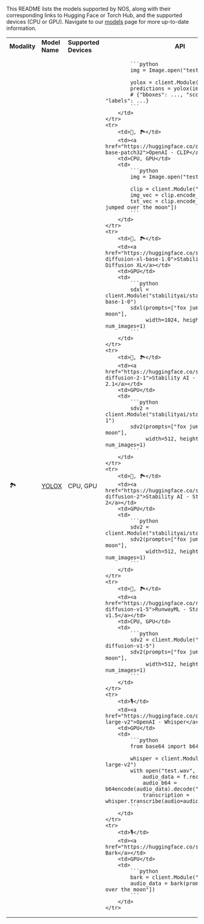 This README lists the models supported by NOS, along with their corresponding links to Hugging Face or Torch Hub, and the supported devices (CPU or GPU). Navigate to our [models](https://github.com/autonomi-ai/nos/tree/main/nos/models) page for more up-to-date information.

<table>
    <tr>
        <td><b>Modality</b></td>
        <td><b>Model Name</b></td>
        <td><b>Supported Devices</b></td>
        <td><b><center>API</center></b></td>
    </tr>
    <tr>
        <td>🏞️</td>
        <td><a href="https://github.com/Megvii-BaseDetection/YOLOX">YOLOX</a></td>
        <td>CPU, GPU</td>
        <td>

            ```python
            img = Image.open("test.png")

            yolox = client.Module(""yolox/nano")
            predictions = yolox(images=img)
            # {"bboxes": ..., "scores": ..., "labels": ...}
            ```
        </td>
    </tr>
    <tr>
        <td>📝, 🏞️</td>
        <td><a href="https://huggingface.co/openai/clip-vit-base-patch32">OpenAI - CLIP</a></td>
        <td>CPU, GPU</td>
        <td>
            ```python
            img = Image.open("test.png")

            clip = client.Module("openai/clip")
            img_vec = clip.encode_image(images=img)
            txt_vec = clip.encode_text(text=["fox jumped over the moon"])
            ```
        </td>
    </tr>
    <tr>
        <td>📝, 🏞️</td>
        <td><a href="https://huggingface.co/stabilityai/stable-diffusion-xl-base-1.0">Stability AI - Stable Diffusion XL</a></td>
        <td>GPU</td>
        <td>
            ```python
            sdxl = client.Module("stabilityai/stable-diffusion-xl-base-1-0")
            sdxl(prompts=["fox jumped over the moon"],
                 width=1024, height=1024, num_images=1)
            ```
        </td>
    </tr>
    <tr>
        <td>📝, 🏞️</td>
        <td><a href="https://huggingface.co/stabilityai/stable-diffusion-2-1">Stability AI - Stable Diffusion 2.1</a></td>
        <td>GPU</td>
        <td>
            ```python
            sdv2 = client.Module("stabilityai/stable-diffusion-2-1")
            sdv2(prompts=["fox jumped over the moon"],
                 width=512, height=512, num_images=1)
            ```
        </td>
    </tr>
    <tr>
        <td>📝, 🏞️</td>
        <td><a href="https://huggingface.co/stabilityai/stable-diffusion-2">Stability AI - Stable Diffusion 2</a></td>
        <td>GPU</td>
        <td>
            ```python
            sdv2 = client.Module("stabilityai/stable-diffusion-2")
            sdv2(prompts=["fox jumped over the moon"],
                 width=512, height=512, num_images=1)
            ```
        </td>
    </tr>
    <tr>
        <td>📝, 🏞️</td>
        <td><a href="https://huggingface.co/runwayml/stable-diffusion-v1-5">RunwayML - Stable Diffusion v1.5</a></td>
        <td>CPU, GPU</td>
        <td>
            ```python
            sdv2 = client.Module("runwayml/stable-diffusion-v1-5")
            sdv2(prompts=["fox jumped over the moon"],
                 width=512, height=512, num_images=1)
            ```
        </td>
    </tr>
    <tr>
        <td>🎙️</td>
        <td><a href="https://huggingface.co/openai/whisper-large-v2">OpenAI - Whisper</a></td>
        <td>GPU</td>
        <td>
            ```python
            from base64 import b64encode

            whisper = client.Module("openai/whisper-large-v2")
            with open("test.wav", "rb") as f:
                audio_data = f.read()
                audio_b64 = b64encode(audio_data).decode("utf-8")
                transcription = whisper.transcribe(audio=audio_64)
            ```
        </td>
    </tr>
    <tr>
        <td>🎙️</td>
        <td><a href="https://huggingface.co/suno/bark">Suno - Bark</a></td>
        <td>GPU</td>
        <td>
            ```python
            bark = client.Module("suno/bark")
            audio_data = bark(prompts=["fox jumped over the moon"])
            ```
        </td>
    </tr>
</table>
